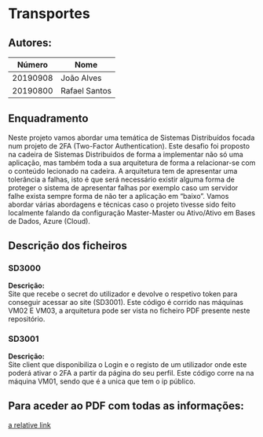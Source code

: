 # Transportes



## Autores:

| Número | Nome |
|--------|------|
|  20190908 | João Alves |
|  20190800 | Rafael Santos |

## Enquadramento
Neste projeto vamos abordar uma temática de Sistemas Distribuídos focada num projeto de 2FA (Two-Factor Authentication). Este desafio foi proposto na cadeira de Sistemas Distribuidos de forma a implementar não só uma aplicação, mas também toda a sua arquitetura de forma a relacionar-se com o conteúdo lecionado na cadeira.
A arquitetura tem de apresentar uma tolerância a falhas, isto é que será necessário existir alguma forma de proteger o sistema de apresentar falhas por exemplo caso um servidor falhe exista sempre forma de não ter a aplicação em “baixo”.
Vamos abordar várias abordagens e técnicas caso o projeto tivesse sido feito localmente falando da configuração Master-Master ou Ativo/Ativo em Bases de Dados, Azure (Cloud).

## Descrição dos ficheiros

### SD3000
**Descrição:** \
Site que recebe o secret do utilizador e devolve o respetivo token para conseguir acessar ao site (SD3001).
Este código é corrido nas máquinas VM02 E VM03, a arquitetura pode ser vista no ficheiro PDF presente neste repositório.

### SD3001
**Descrição:** \
Site client que disponibiliza o Login e o registo de um utilizador onde este poderá ativar o 2FA a partir da página do seu perfil.
Este código corre na na máquina VM01, sendo que é a unica que tem o ip público.


## Para aceder ao PDF com todas as informações:
[a relative link](Relatorio_SD_20190800_20190908.pdf)
